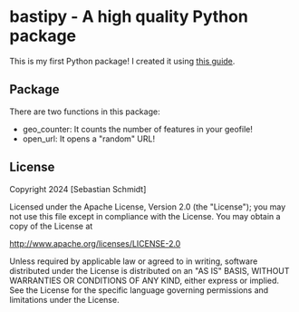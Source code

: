 # bastipy - A high quality Python package

This is my first Python package! I created it using [this guide](https://luukvdmeer.github.io/my-first-python-package/guide.html).


## Package

There are two functions in this package:
- geo_counter: It counts the number of features in your geofile!
- open_url: It opens a "random" URL!

## License

Copyright 2024 [Sebastian Schmidt]

Licensed under the Apache License, Version 2.0 (the "License");
you may not use this file except in compliance with the License.
You may obtain a copy of the License at

http://www.apache.org/licenses/LICENSE-2.0

Unless required by applicable law or agreed to in writing, software
distributed under the License is distributed on an "AS IS" BASIS,
WITHOUT WARRANTIES OR CONDITIONS OF ANY KIND, either express or implied.
See the License for the specific language governing permissions and
limitations under the License.